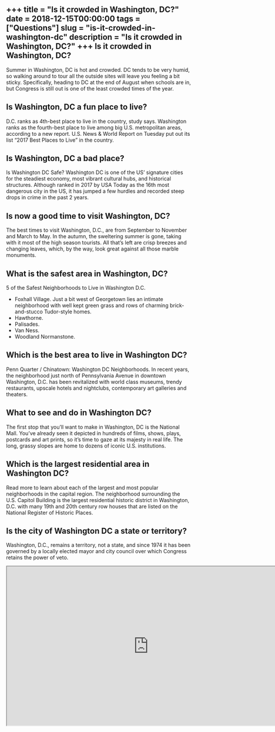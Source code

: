 +++
title = "Is it crowded in Washington, DC?"
date = 2018-12-15T00:00:00
tags = ["Questions"]
slug = "is-it-crowded-in-washington-dc"
description = "Is it crowded in Washington, DC?"
+++
Is it crowded in Washington, DC?
--------------------------------

Summer in Washington, DC is hot and crowded. DC tends to be very humid, so walking around to tour all the outside sites will leave you feeling a bit sticky. Specifically, heading to DC at the end of August when schools are in, but Congress is still out is one of the least crowded times of the year.

Is Washington, DC a fun place to live?
--------------------------------------

D.C. ranks as 4th-best place to live in the country, study says. Washington ranks as the fourth-best place to live among big U.S. metropolitan areas, according to a new report. U.S. News &amp; World Report on Tuesday put out its list “2017 Best Places to Live” in the country.

Is Washington, DC a bad place?
------------------------------

Is Washington DC Safe? Washington DC is one of the US’ signature cities for the steadiest economy, most vibrant cultural hubs, and historical structures. Although ranked in 2017 by USA Today as the 16th most dangerous city in the US, it has jumped a few hurdles and recorded steep drops in crime in the past 2 years.

Is now a good time to visit Washington, DC?
-------------------------------------------

The best times to visit Washington, D.C., are from September to November and March to May. In the autumn, the sweltering summer is gone, taking with it most of the high season tourists. All that’s left are crisp breezes and changing leaves, which, by the way, look great against all those marble monuments.

What is the safest area in Washington, DC?
------------------------------------------

5 of the Safest Neighborhoods to Live in Washington D.C.

- Foxhall Village. Just a bit west of Georgetown lies an intimate neighborhood with well kept green grass and rows of charming brick-and-stucco Tudor-style homes.
- Hawthorne.
- Palisades.
- Van Ness.
- Woodland Normanstone.

Which is the best area to live in Washington DC?
------------------------------------------------

Penn Quarter / Chinatown: Washington DC Neighborhoods. In recent years, the neighborhood just north of Pennsylvania Avenue in downtown Washington, D.C. has been revitalized with world class museums, trendy restaurants, upscale hotels and nightclubs, contemporary art galleries and theaters.

What to see and do in Washington DC?
------------------------------------

The first stop that you’ll want to make in Washington, DC is the National Mall. You’ve already seen it depicted in hundreds of films, shows, plays, postcards and art prints, so it’s time to gaze at its majesty in real life. The long, grassy slopes are home to dozens of iconic U.S. institutions.

Which is the largest residential area in Washington DC?
-------------------------------------------------------

Read more to learn about each of the largest and most popular neighborhoods in the capital region. The neighborhood surrounding the U.S. Capitol Building is the largest residential historic district in Washington, D.C. with many 19th and 20th century row houses that are listed on the National Register of Historic Places.

Is the city of Washington DC a state or territory?
--------------------------------------------------

Washington, D.C., remains a territory, not a state, and since 1974 it has been governed by a locally elected mayor and city council over which Congress retains the power of veto.

<iframe allow="accelerometer; autoplay; clipboard-write; encrypted-media; gyroscope; picture-in-picture" allowfullscreen="" class="__youtube_prefs__  epyt-is-override  no-lazyload" data-no-lazy="1" data-origheight="433" data-origwidth="770" data-skipgform_ajax_framebjll="" height="433" id="_ytid_35062" loading="lazy" src="https://www.youtube.com/embed/_96GLNO9mCc?enablejsapi=1&autoplay=0&cc_load_policy=0&cc_lang_pref=&iv_load_policy=1&loop=0&modestbranding=0&rel=1&fs=1&playsinline=0&autohide=2&theme=dark&color=red&controls=1&" title="YouTube player" width="770"></iframe>